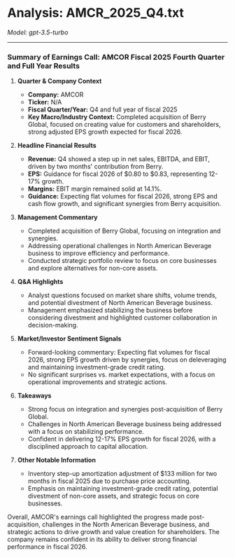# Analysis: AMCR_2025_Q4.txt

*Model: gpt-3.5-turbo*

---

### Summary of Earnings Call: AMCOR Fiscal 2025 Fourth Quarter and Full Year Results

1. **Quarter & Company Context**
   - **Company:** AMCOR
   - **Ticker:** N/A
   - **Fiscal Quarter/Year:** Q4 and full year of fiscal 2025
   - **Key Macro/Industry Context:** Completed acquisition of Berry Global, focused on creating value for customers and shareholders, strong adjusted EPS growth expected for fiscal 2026.

2. **Headline Financial Results**
   - **Revenue:** Q4 showed a step up in net sales, EBITDA, and EBIT, driven by two months' contribution from Berry.
   - **EPS:** Guidance for fiscal 2026 of $0.80 to $0.83, representing 12-17% growth.
   - **Margins:** EBIT margin remained solid at 14.1%.
   - **Guidance:** Expecting flat volumes for fiscal 2026, strong EPS and cash flow growth, and significant synergies from Berry acquisition.

3. **Management Commentary**
   - Completed acquisition of Berry Global, focusing on integration and synergies.
   - Addressing operational challenges in North American Beverage business to improve efficiency and performance.
   - Conducted strategic portfolio review to focus on core businesses and explore alternatives for non-core assets.

4. **Q&A Highlights**
   - Analyst questions focused on market share shifts, volume trends, and potential divestment of North American Beverage business.
   - Management emphasized stabilizing the business before considering divestment and highlighted customer collaboration in decision-making.

5. **Market/Investor Sentiment Signals**
   - Forward-looking commentary: Expecting flat volumes for fiscal 2026, strong EPS growth driven by synergies, focus on deleveraging and maintaining investment-grade credit rating.
   - No significant surprises vs. market expectations, with a focus on operational improvements and strategic actions.

6. **Takeaways**
   - Strong focus on integration and synergies post-acquisition of Berry Global.
   - Challenges in North American Beverage business being addressed with a focus on stabilizing performance.
   - Confident in delivering 12-17% EPS growth for fiscal 2026, with a disciplined approach to capital allocation.

7. **Other Notable Information**
   - Inventory step-up amortization adjustment of $133 million for two months in fiscal 2025 due to purchase price accounting.
   - Emphasis on maintaining investment-grade credit rating, potential divestment of non-core assets, and strategic focus on core businesses.

Overall, AMCOR's earnings call highlighted the progress made post-acquisition, challenges in the North American Beverage business, and strategic actions to drive growth and value creation for shareholders. The company remains confident in its ability to deliver strong financial performance in fiscal 2026.